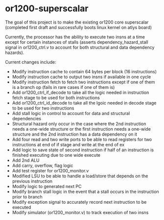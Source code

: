 # or1200-superscalar
The goal of this project is to make the existing or1200 core superscalar (completed first draft and successfully boots linux kernel on atlys board)

Currently, the processor has the ability to execute two insns at a time except for certain instances of stalls (asserts dependency_hazard_stall signal in or1200_ctrl.v to account for both structural and data dependency hazards).

Current changes include:
- Modify instruction cache to contain 64 bytes per block (16 instructions)
- Modify instruction cache to output two insns if available in one cycle
- Modify instruction fetch to fetch two instructions except if one of them is a branch op (fails in rare cases if one of them is)
- Add or1200_ctrl_if_decode to take all the logic needed in instruction fetch stage to be used for both instructions
- Add or1200_ctrl_id_decode to take all the lgoic needed in decode stage to be used for two instructions
- Add stall logic in control to account for data and structural dependencies
- Structural hazard only occur in the case where the 2nd instruction needs a one-wide structure or the first instruction needs a one-wide structure and the 2nd instruction has a data dependency on it 
- Add four read and two write ports to be able to read registers for two instructions at end of if stage and write at the end of ex
- Add logic to save state of second instruction if half of an instruction is finished executing due to one wide execute
- Add 2nd ALU
- Add carry, overflow, flag logic
- Add test register for or1200_monitor.v
- Modified LSU to be able to handle a load/store that depends on the previous instruction
- Modify logic to generated next PC
- Modify branch stall logic in the event that a stall occurs in the instruction prior to branch
- Modify exception signal to accurately record next instruction to be executed
- Modify simulator (or1200_monitor.v) to track execution of two insns
